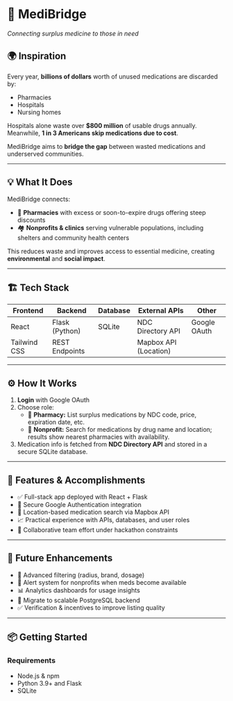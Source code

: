 # 🚀 MediBridge  
*Connecting surplus medicine to those in need*

## 🌍 Inspiration  
Every year, **billions of dollars** worth of unused medications are discarded by:  
- Pharmacies  
- Hospitals  
- Nursing homes  

Hospitals alone waste over **$800 million** of usable drugs annually. Meanwhile, **1 in 3 Americans skip medications due to cost**.  

MediBridge aims to **bridge the gap** between wasted medications and underserved communities.  

---

## 💡 What It Does  
MediBridge connects:  
- 🏥 **Pharmacies** with excess or soon-to-expire drugs offering steep discounts  
- 🏘️ **Nonprofits & clinics** serving vulnerable populations, including shelters and community health centers  

This reduces waste and improves access to essential medicine, creating **environmental** and **social impact**.  

---

## 🏗️ Tech Stack  

| Frontend     | Backend        | Database | External APIs           | Other              |
|--------------|----------------|----------|------------------------|--------------------|
| React        | Flask (Python) | SQLite   | NDC Directory API       | Google OAuth       |
| Tailwind CSS | REST Endpoints |          | Mapbox API (Location)  |                    |

---

## ⚙️ How It Works  

1. **Login** with Google OAuth  
2. Choose role:  
   - 🏪 **Pharmacy:** List surplus medications by NDC code, price, expiration date, etc.  
   - 🤝 **Nonprofit:** Search for medications by drug name and location; results show nearest pharmacies with availability.  
3. Medication info is fetched from **NDC Directory API** and stored in a secure SQLite database.

---

## 🎉 Features & Accomplishments  

- ✅ Full-stack app deployed with React + Flask  
- 🔐 Secure Google Authentication integration  
- 📍 Location-based medication search via Mapbox API  
- 📈 Practical experience with APIs, databases, and user roles  
- 🤝 Collaborative team effort under hackathon constraints  

---

## 🔧 Future Enhancements  

- 🔎 Advanced filtering (radius, brand, dosage)  
- 📲 Alert system for nonprofits when meds become available  
- 📊 Analytics dashboards for usage insights  
- 🧱 Migrate to scalable PostgreSQL backend  
- ✅ Verification & incentives to improve listing quality  

---

## 📦 Getting Started  

### Requirements  
- Node.js & npm  
- Python 3.9+ and Flask  
- SQLite  

